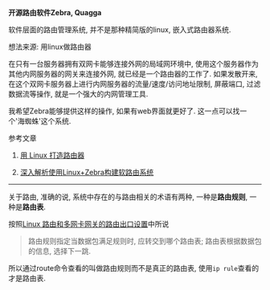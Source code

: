 **开源路由软件Zebra, Quagga**

软件层面的路由管理系统, 并不是那种精简版的linux, 嵌入式路由器系统.

想法来源: 用linux做路由器

在只有一台服务器拥有双网卡能够连接外网的局域网环境中, 使用这个服务器作为其他内网服务器的网关来连接外网, 就已经是一个路由器的工作了. 如果发散开来, 在这个双网卡服务器上进行内网服务器的流量/速度/访问地址限制, 屏蔽端口, 过滤数据流等操作, 就是一个强大的内网管理工具.

我希望Zebra能够提供这样的操作, 如果有web界面就更好了. 这一点可以找一个'海蜘蛛'这个系统.

参考文章

1. [用 Linux 打造路由器](https://www.ibm.com/developerworks/cn/linux/l-router/)

2. [深入解析使用Linux+Zebra构建软路由系统](http://network.51cto.com/art/201105/264153.htm)

------

关于路由, 准确的说, 系统中存在的与路由相关的术语有两种, 一种是**路由规则**, 一种是**路由表**. 

按照[Linux 路由和多网卡网关的路由出口设置](http://www.cnblogs.com/fengyc/p/6533112.html)中所说

> 路由规则指定当数据包满足规则时, 应转交到哪个路由表; 路由表根据数据包的信息, 选择下一跳.

所以通过route命令查看的叫做路由规则而不是真正的路由表, 使用`ip rule`查看的才是路由表.